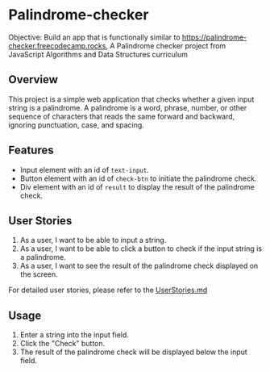 # Palindrome-checker
Objective: Build an app that is functionally similar to https://palindrome-checker.freecodecamp.rocks, A Palindrome checker project from JavaScript Algorithms and Data Structures curriculum




## Overview
This project is a simple web application that checks whether a given input string is a palindrome. A palindrome is a word, phrase, number, or other sequence of characters that reads the same forward and backward, ignoring punctuation, case, and spacing.

## Features
- Input element with an id of `text-input`.
- Button element with an id of `check-btn` to initiate the palindrome check.
- Div element with an id of `result` to display the result of the palindrome check.

## User Stories
1. As a user, I want to be able to input a string.
2. As a user, I want to be able to click a button to check if the input string is a palindrome.
3. As a user, I want to see the result of the palindrome check displayed on the screen.


For detailed user stories, please refer to the [UserStories.md](USERSTORIES.md)

## Usage
1. Enter a string into the input field.
2. Click the "Check" button.
3. The result of the palindrome check will be displayed below the input field.
